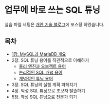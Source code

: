 # 업무에 바로 쓰는 SQL 튜닝

실습 파일 세팅은 [개인 기술 블로그](https://velog.io/@songs4805/docker-compose%EB%A5%BC-%ED%99%9C%EC%9A%A9%ED%95%98%EC%97%AC-MySQL-%EC%84%A4%EC%B9%98%ED%95%98%EA%B8%B0)에 포스팅 하였습니다.

## 목차
- [1장. MySQL과 MariaDB 개요](./contents/chapter01.md)
- 2장. SQL 튜닝 용어를 직관적으로 이해하기
  - [물리 엔진과 오브젝트 용어](./contents/chapter02(1).md)
  - [논리적인 SQL 개념 용어](./contents/chapter02(2).md)
  - [개념적인 튜닝 용어](./contents/chapter02(3).md)
- 3장. SQL 튜닝의 실행 계획 파헤치기
- 4장. 악성 SQL 튜닝으로 초보자 탈출하기
- 5장. 악성 SQL 튜닝으로 전문가 되기